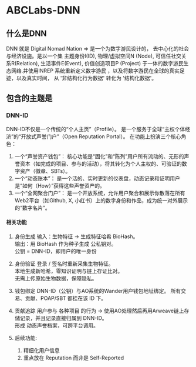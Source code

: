 # ABCLabs-DNN

## 什么是DNN

DNN 就是 Digital Nomad Nation => 是一个为数字游民设计的， 去中心化的社会与经济设施。是以一个集 主题身份I(ID), 物理/虚拟空间N (Node), 可信任社交关系R(Relation), 生活事件E(Event), 价值创造项目P (Project) 于一体的数字游民生态网络.并使用INREP 系统重新定义数字游民 ，以及将数字游民在全球的真实足迹，以及真实时间， 从 '非结构化行为数据' 转化为 '结构化数据'。

## 包含的主题是

### DNN-ID

DNN-ID不仅是一个传统的“个人主页”（Profile）。
是一个服务于全球“主权个体经济”的“开放式声誉门户”（Open Reputation Portal）。
在功能上扮演三个核心角色：

1. 一个“声誉资产钱包”： 核心功能是“固化”和“陈列”用户所有流动的、无形的声誉资本（如完成的项目、参与的活动），将其转化为个人主权的、可验证的数字资产（徽章、SBTs）。
2. 一个“动态账本”： 是一个活的、实时更新的仪表盘，动态记录和证明用户是“如何（How）”获得这些声誉资产的。
3. 一个“全网聚合门户”： 是一个开放系统，允许用户聚合和展示你散落在所有Web2平台（如Github, X, 小红书）上的数字身份和作品，成为统一对外展示的“数字名片”。

#### 相关功能

1. 身份生成
   输入：生物特征 → 生成特征哈希 BioHash。  
   输出：用 BioHash 作为种子生成 公私钥对。  
   公钥 = DNN-ID，即用户的唯一身份  

2. 身份验证
   登录 / 签名时重新采集生物特征。  
   本地生成新哈希，零知识证明与链上存证比对。  
   无需上传原始生物数据，保障隐私。  

3. 钱包绑定
   DNN-ID（公钥）与AO系统的Wander用户钱包地址绑定。
   所有交易、贡献、POAP/SBT 都挂在该 ID 下。

4. 贡献追踪
   用户参与 各种项目 的行为 → 使用AO处理然后再用Arweave链上存储记录，并且记录直接归属到 DNN-ID。  
   形成 动态声誉档案，可跨平台调用。

5. 后续功能:
   1. 精细化用户信息
   2. 重点放在 Reputation 而非是 Self-Reported

